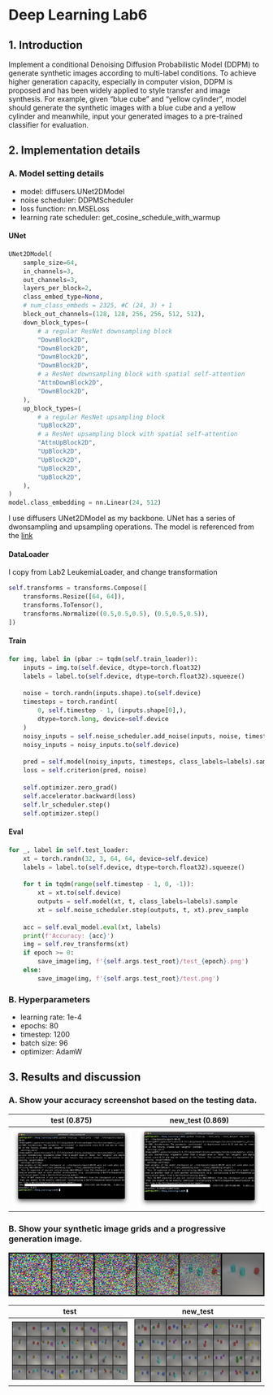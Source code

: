 # Deep Learning Lab6

## 1. Introduction

Implement a conditional Denoising Diffusion Probabilistic Model (DDPM) to generate synthetic images according to multi-label conditions. To achieve higher generation capacity, especially in computer vision, DDPM is proposed and has been widely applied to style transfer and image synthesis.  For example, given “blue cube” and “yellow cylinder”, model should generate the synthetic images with a blue cube and a yellow cylinder and meanwhile, input your generated images to a pre-trained classifier for evaluation.

## 2. Implementation details 

### A. Model setting details 

-   model: diffusers.UNet2DModel
-   noise scheduler: DDPMScheduler
-   loss function: nn.MSELoss
-   learning rate scheduler: get_cosine_schedule_with_warmup

#### UNet

```python
UNet2DModel(
    sample_size=64,
    in_channels=3,
    out_channels=3,
    layers_per_block=2,
    class_embed_type=None,
    # num_class_embeds = 2325, #C (24, 3) + 1
    block_out_channels=(128, 128, 256, 256, 512, 512),
    down_block_types=(
        # a regular ResNet downsampling block
        "DownBlock2D",
        "DownBlock2D",
        "DownBlock2D",
        "DownBlock2D",
        # a ResNet downsampling block with spatial self-attention
        "AttnDownBlock2D",
        "DownBlock2D",
    ),
    up_block_types=(
        # a regular ResNet upsampling block
        "UpBlock2D",
        # a ResNet upsampling block with spatial self-attention
        "AttnUpBlock2D",
        "UpBlock2D",
        "UpBlock2D",
        "UpBlock2D",
        "UpBlock2D",
    ),
)
model.class_embedding = nn.Linear(24, 512)
```

I use diffusers UNet2DModel as my backbone. UNet has a series of dwonsampling and upsampling operations. The model is referenced from the [link](https://zhuanlan.zhihu.com/p/634358636)

#### DataLoader

I copy from Lab2 LeukemiaLoader, and change transformation

```python
self.transforms = transforms.Compose([
    transforms.Resize([64, 64]),
    transforms.ToTensor(),
    transforms.Normalize((0.5,0.5,0.5), (0.5,0.5,0.5)),
])
```

#### Train

```python
for img, label in (pbar := tqdm(self.train_loader)):
    inputs = img.to(self.device, dtype=torch.float32)
    labels = label.to(self.device, dtype=torch.float32).squeeze()

    noise = torch.randn(inputs.shape).to(self.device)
    timesteps = torch.randint(
        0, self.timestep - 1, (inputs.shape[0],),
        dtype=torch.long, device=self.device
    )
    noisy_inputs = self.noise_scheduler.add_noise(inputs, noise, timesteps)
    noisy_inputs = noisy_inputs.to(self.device)

    pred = self.model(noisy_inputs, timesteps, class_labels=labels).sample
    loss = self.criterion(pred, noise)

    self.optimizer.zero_grad()
    self.accelerator.backward(loss)
    self.lr_scheduler.step()
    self.optimizer.step()
```

#### Eval

```python
for _, label in self.test_loader:
    xt = torch.randn(32, 3, 64, 64, device=self.device)
    labels = label.to(self.device, dtype=torch.float32).squeeze()

    for t in tqdm(range(self.timestep - 1, 0, -1)):
        xt = xt.to(self.device)
        outputs = self.model(xt, t, class_labels=labels).sample
        xt = self.noise_scheduler.step(outputs, t, xt).prev_sample

    acc = self.eval_model.eval(xt, labels)
    print(f'Accuracy: {acc}')
    img = self.rev_transforms(xt)
    if epoch >= 0:
        save_image(img, f'{self.args.test_root}/test_{epoch}.png')
    else:
        save_image(img, f'{self.args.test_root}/test.png')
```

### B. Hyperparameters

-   learning rate: 1e-4
-   epochs: 80
-   timestep: 1200
-   batch size: 96
-   optimizer: AdamW

## 3. Results and discussion

### A. Show your accuracy screenshot based on the testing data.

|       test (0.875)        |       new_test (0.869)        |
| :-----------------------: | :---------------------------: |
| ![](./image/test_acc.png) | ![](./image/new_test_acc.png) |



### B. Show your synthetic image grids and a progressive generation image.

<img src="./image/test_prog.png" style="zoom:200%;" />

|         test          |         new_test          |
| :-------------------: | :-----------------------: |
| ![](./image/test.png) | ![](./image/new_test.png) |





